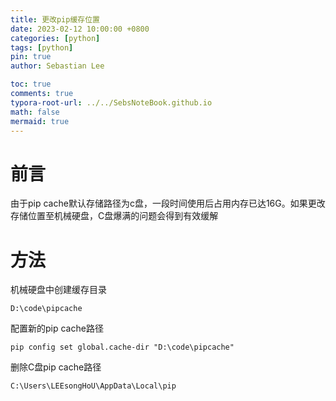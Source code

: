 ```yaml
---
title: 更改pip缓存位置
date: 2023-02-12 10:00:00 +0800
categories: [python]
tags: [python]
pin: true
author: Sebastian Lee

toc: true
comments: true
typora-root-url: ../../SebsNoteBook.github.io
math: false
mermaid: true
---
```


# 前言

由于pip cache默认存储路径为c盘，一段时间使用后占用内存已达16G。如果更改存储位置至机械硬盘，C盘爆满的问题会得到有效缓解

# 方法

机械硬盘中创建缓存目录

```
D:\code\pipcache
```

配置新的pip cache路径

```
pip config set global.cache-dir "D:\code\pipcache"
```

删除C盘pip cache路径

```
C:\Users\LEEsongHoU\AppData\Local\pip
```


